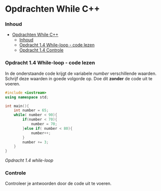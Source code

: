 # Opdrachten While C++[](title-id)

### Inhoud[](toc-id)
- [Opdrachten While C++](#opdrachten-while-c)
    - [Inhoud](#inhoud)
    - [Opdracht 1.4 While-loop - code lezen](#opdracht-14-while-loop---code-lezen)
    - [Opdracht 1.4 Controle](#opdracht-14-controle)


### Opdracht 1.4 While-loop - code lezen

In de onderstaande code krijgt de variabele *number* verschillende waarden. 
Schrijf deze waarden in goede volgorde op.
Doe dit **zonder** de code uit te voeren.

```c++ {.line-numbers}
#include <iostream>
using namespace std;

int main(){
    int number = 65;
    while( number < 90){
        if(number < 70){
            number = 70;
        }else if( number < 80){
            number++;
        }
        number += 3;
    }
}
```
*Opdracht 1.4 while-loop*

### Controle
Controleer je antwoorden door de code uit te voeren.